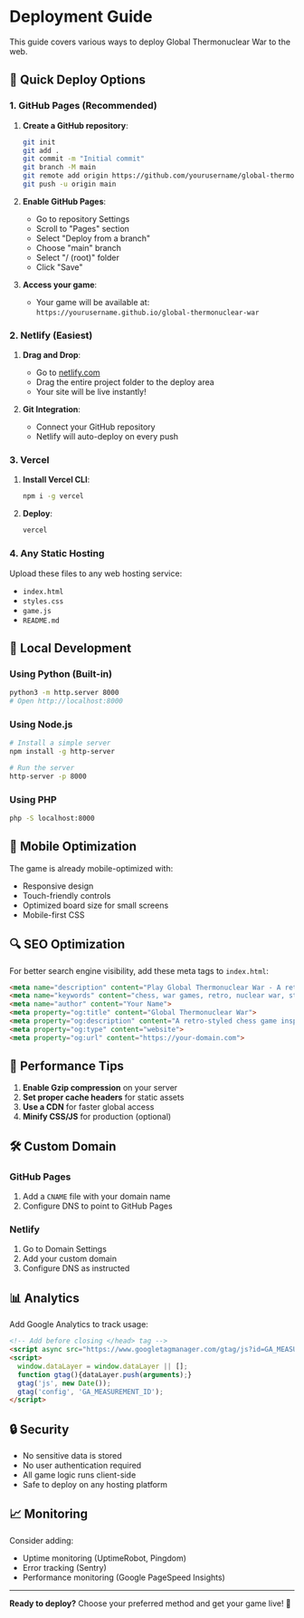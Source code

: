 # Deployment Guide

This guide covers various ways to deploy Global Thermonuclear War to the web.

## 🚀 Quick Deploy Options

### 1. GitHub Pages (Recommended)

1. **Create a GitHub repository**:
   ```bash
   git init
   git add .
   git commit -m "Initial commit"
   git branch -M main
   git remote add origin https://github.com/yourusername/global-thermonuclear-war.git
   git push -u origin main
   ```

2. **Enable GitHub Pages**:
   - Go to repository Settings
   - Scroll to "Pages" section
   - Select "Deploy from a branch"
   - Choose "main" branch
   - Select "/ (root)" folder
   - Click "Save"

3. **Access your game**:
   - Your game will be available at: `https://yourusername.github.io/global-thermonuclear-war`

### 2. Netlify (Easiest)

1. **Drag and Drop**:
   - Go to [netlify.com](https://netlify.com)
   - Drag the entire project folder to the deploy area
   - Your site will be live instantly!

2. **Git Integration**:
   - Connect your GitHub repository
   - Netlify will auto-deploy on every push

### 3. Vercel

1. **Install Vercel CLI**:
   ```bash
   npm i -g vercel
   ```

2. **Deploy**:
   ```bash
   vercel
   ```

### 4. Any Static Hosting

Upload these files to any web hosting service:
- `index.html`
- `styles.css`
- `game.js`
- `README.md`

## 🔧 Local Development

### Using Python (Built-in)
```bash
python3 -m http.server 8000
# Open http://localhost:8000
```

### Using Node.js
```bash
# Install a simple server
npm install -g http-server

# Run the server
http-server -p 8000
```

### Using PHP
```bash
php -S localhost:8000
```

## 📱 Mobile Optimization

The game is already mobile-optimized with:
- Responsive design
- Touch-friendly controls
- Optimized board size for small screens
- Mobile-first CSS

## 🔍 SEO Optimization

For better search engine visibility, add these meta tags to `index.html`:

```html
<meta name="description" content="Play Global Thermonuclear War - A retro chess game inspired by WarGames">
<meta name="keywords" content="chess, war games, retro, nuclear war, strategy game">
<meta name="author" content="Your Name">
<meta property="og:title" content="Global Thermonuclear War">
<meta property="og:description" content="A retro-styled chess game inspired by WarGames">
<meta property="og:type" content="website">
<meta property="og:url" content="https://your-domain.com">
```

## 🎯 Performance Tips

1. **Enable Gzip compression** on your server
2. **Set proper cache headers** for static assets
3. **Use a CDN** for faster global access
4. **Minify CSS/JS** for production (optional)

## 🛠️ Custom Domain

### GitHub Pages
1. Add a `CNAME` file with your domain name
2. Configure DNS to point to GitHub Pages

### Netlify
1. Go to Domain Settings
2. Add your custom domain
3. Configure DNS as instructed

## 📊 Analytics

Add Google Analytics to track usage:

```html
<!-- Add before closing </head> tag -->
<script async src="https://www.googletagmanager.com/gtag/js?id=GA_MEASUREMENT_ID"></script>
<script>
  window.dataLayer = window.dataLayer || [];
  function gtag(){dataLayer.push(arguments);}
  gtag('js', new Date());
  gtag('config', 'GA_MEASUREMENT_ID');
</script>
```

## 🔒 Security

- No sensitive data is stored
- No user authentication required
- All game logic runs client-side
- Safe to deploy on any hosting platform

## 📈 Monitoring

Consider adding:
- Uptime monitoring (UptimeRobot, Pingdom)
- Error tracking (Sentry)
- Performance monitoring (Google PageSpeed Insights)

---

**Ready to deploy?** Choose your preferred method and get your game live! 🚀
